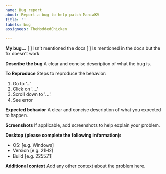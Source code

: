 ```yaml
---
name: Bug report
about: Report a bug to help patch ManiaKV
title: ''
labels: bug
assignees: TheModdedChicken

---
```


**My bug...**
[ ] Isn't mentioned the docs
[ ] Is mentioned in the docs but the fix doesn't work

**Describe the bug**
A clear and concise description of what the bug is.

**To Reproduce**
Steps to reproduce the behavior:
1. Go to '...'
2. Click on '....'
3. Scroll down to '....'
4. See error

**Expected behavior**
A clear and concise description of what you expected to happen.

**Screenshots**
If applicable, add screenshots to help explain your problem.

**Desktop (please complete the following information):**
 - OS: [e.g. Windows]
 - Version [e.g. 21H2]
 - Build [e.g. 22557.1]

**Additional context**
Add any other context about the problem here.

